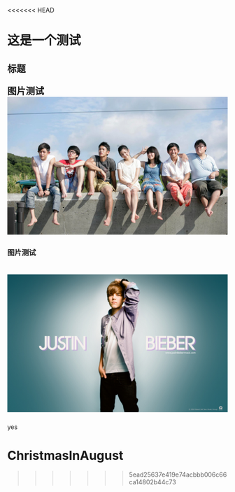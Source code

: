 <<<<<<< HEAD
<h1>这是一个测试

<h2>标题

图片测试
![](Images/1.jpg) 

<h3>图片测试

![](Images/2.jpg) 
=======
yes

# ChristmasInAugust
>>>>>>> 5ead25637e419e74acbbb006c66ca14802b44c73
